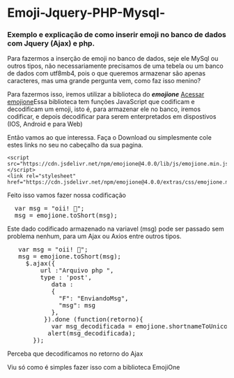 # Emoji-Jquery-PHP-Mysql-
<h3>Exemplo e explicação de como inserir emoji no banco de dados com Jquery (Ajax) e php.</h3> 
<p>Para fazermos a inserção de emoji no banco de dados, seje ele MySql ou outros tipos, não necessariamente precisamos de uma tebela ou um banco de dados com utf8mb4, pois o que queremos armazenar são apenas caracteres, mas uma grande pergunta vem, como faz isso menino?</p>
<p>Para fazermos isso, iremos utilizar a biblioteca do <em><b>emojione</b></em> <a href="https://demos.emojione.com/latest/index.html#extras">Acessar emojione</a>Essa biblioteca tem funções JavaScript que codificam e decodificam um emoji, isto é, para armazenar ele no banco, iremos codificar, e depois decodificar para serem enterpretados em dispostivos (IOS, Android e para Web)</p>
<p>Então vamos ao que interessa. Faça o Download ou simplesmente cole estes links no seu no cabeçalho da sua pagina.</p>

```
<script src="https://cdn.jsdelivr.net/npm/emojione@4.0.0/lib/js/emojione.min.js"></script>
<link rel="stylesheet" href="https://cdn.jsdelivr.net/npm/emojione@4.0.0/extras/css/emojione.min.css"/>

```
<p>Feito isso vamos fazer nossa codificação</p>
<pre>
  var msg = "oii! 🐶";
  msg = emojione.toShort(msg);
</pre>
<p>Este dado codificado armazenado na variavel (msg) pode ser passado sem problema nenhum, para um Ajax ou Axios entre outros tipos.</p>
<pre>
   var msg = "oii! 🐶";
   msg = emojione.toShort(msg);
     $.ajax({
         url :"Arquivo php ",
         type : 'post',
            data :
            {
              "F": "EnviandoMsg",
              "msg": msg
            },
          }).done (function(retorno){
            var msg_decodificada = emojione.shortnameToUnicode(retorno); //msg decodificada 
           alert(msg_decodificada);
       });
</pre>
<p>Perceba que decodificamos no retorno do Ajax </p>
<p>Viu só como é simples fazer isso com a biblioteca EmojiOne</p>
